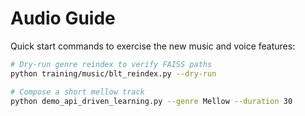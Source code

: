 # Audio Guide

Quick start commands to exercise the new music and voice features:

```bash
# Dry-run genre reindex to verify FAISS paths
python training/music/blt_reindex.py --dry-run

# Compose a short mellow track
python demo_api_driven_learning.py --genre Mellow --duration 30
```
